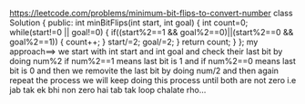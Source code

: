 https://leetcode.com/problems/minimum-bit-flips-to-convert-number
class Solution {
public:
    int minBitFlips(int start, int goal) {
        int count=0;
        while(start!=0 || goal!=0)
        {
            if((start%2==1 && goal%2==0)||(start%2==0 && goal%2==1))
            {
                count++;
            }
            start/=2;
            goal/=2;
        }
        return count;
    }
};
my approach==> we start with int start and int goal and check their last bit by doing num%2 
if num%2==1 means last bit is 1 and if num%2==0 means last bit is 0
and then we removite the last bit by doing num/2 and then again repeat the process 
we will keep doing this process until both are not zero  i.e jab tak ek bhi non zero hai tab tak 
loop chalate rho...
